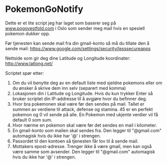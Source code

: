 # PokemonGoNotify

Dette er et lite script jeg har laget som baserer seg på www.pogovestfold.com i Oslo som sender meg mail hvis en spesiell pokemon dukker opp.

Før tjenesten kan sende mail fra din gmail-konto så må du tillate den å sende mail:
https://www.google.com/settings/security/lesssecureapps

Nettside som gir deg dine Latitude og Longitude koordinater:
http://www.latlong.net/

Scriptet spør etter:

1. Om du vil benytte deg av en default liste med sjeldne pokemons eller om du ønsker å skrive dem inn selv (separert med komma)
2. Lokasjonen din i Latitude og Longitude. Hvis du kun trykker Enter så bruker scriptet din IP-addresse til å avgjøre hvor du befinner deg.
3. Hvor bra pokemonen skal være før den sendes på mail. Tallet er summen av verdiene til attack, defense og stamina. 45 er en perfekt pokemon og 0 vil sende på alle. En Pokemon med ukjente verdier vil få default 0 som sum.
4. Hvor nærme en pokemon skal være før det sendes en mail i kilometer.
5. En gmail-konto som mailen skal sendes fra. Den legger til "@gmail.com" automagisk hvis du ikke har '@' i strengen.
6. Passordet til den kontoen så tjenesten får lov til å sende mail.
7. Mottakers epost-adresse. Trenger ikke å være gmail, men kan også være samme som avsender.  Den legger til "@gmail.com" automagisk hvis du ikke har '@' i strengen.
